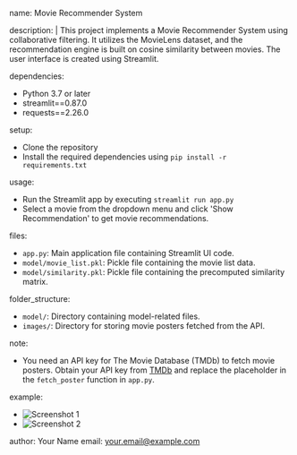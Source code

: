 name: Movie Recommender System

description: |
  This project implements a Movie Recommender System using collaborative filtering.
  It utilizes the MovieLens dataset, and the recommendation engine is built on 
  cosine similarity between movies. The user interface is created using Streamlit.

dependencies:
  - Python 3.7 or later
  - streamlit==0.87.0
  - requests==2.26.0

setup:
  - Clone the repository
  - Install the required dependencies using `pip install -r requirements.txt`

usage:
  - Run the Streamlit app by executing `streamlit run app.py`
  - Select a movie from the dropdown menu and click 'Show Recommendation' to get movie recommendations.

files:
  - `app.py`: Main application file containing Streamlit UI code.
  - `model/movie_list.pkl`: Pickle file containing the movie list data.
  - `model/similarity.pkl`: Pickle file containing the precomputed similarity matrix.

folder_structure:
  - `model/`: Directory containing model-related files.
  - `images/`: Directory for storing movie posters fetched from the API.

note:
  - You need an API key for The Movie Database (TMDb) to fetch movie posters. 
    Obtain your API key from [TMDb](https://www.themoviedb.org/documentation/api) 
    and replace the placeholder in the `fetch_poster` function in `app.py`.

example:
  - ![Screenshot 1](screenshots/screenshot1.png)
  - ![Screenshot 2](screenshots/screenshot2.png)

author: Your Name
email: your.email@example.com
